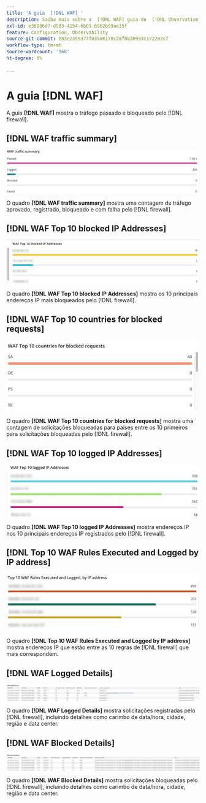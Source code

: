 ```yaml
---
title: 'A guia  [!DNL WAF] '
description: Saiba mais sobre a  [!DNL WAF] guia de  [!DNL Observation for Adobe Commerce].
exl-id: e36986d7-d903-4154-bb09-6962b99ae35f
feature: Configuration, Observability
source-git-commit: e83e2359377f03506178c28f8b30993c172282c7
workflow-type: tm+mt
source-wordcount: '168'
ht-degree: 0%

---
```


# A guia [!DNL WAF]

A guia **[!DNL WAF]** mostra o tráfego passado e bloqueado pelo [!DNL firewall].

## [!DNL WAF traffic summary]

![Resumo do tráfego do WAF](../../assets/tools/observation-for-adobe-commerce/waf-1.png)

O quadro **[!DNL WAF traffic summary]** mostra uma contagem de tráfego aprovado, registrado, bloqueado e com falha pelo [!DNL firewall].

## [!DNL WAF Top 10 blocked IP Addresses]

![10 principais endereços IP bloqueados do WAF](../../assets/tools/observation-for-adobe-commerce/waf-2.png)

O quadro **[!DNL WAF Top 10 blocked IP Addresses]** mostra os 10 principais endereços IP mais bloqueados pelo [!DNL firewall].

## [!DNL WAF Top 10 countries for blocked requests]

![os 10 principais países do WAF para solicitações bloqueadas](../../assets/tools/observation-for-adobe-commerce/waf-3.jpg)

O quadro **[!DNL WAF Top 10 countries for blocked requests]** mostra uma contagem de solicitações bloqueadas para países entre os 10 primeiros para solicitações bloqueadas pelo [!DNL firewall].

## [!DNL WAF Top 10 logged IP Addresses]

![10 principais endereços IP registrados do WAF](../../assets/tools/observation-for-adobe-commerce/waf-4.jpg)

O quadro **[!DNL WAF Top 10 logged IP Addresses]** mostra endereços IP nos 10 principais endereços IP registrados pelo [!DNL firewall].

## [!DNL Top 10 WAF Rules Executed and Logged by IP address]

![As 10 principais regras do WAF executadas e registradas em log pelo endereço IP](../../assets/tools/observation-for-adobe-commerce/waf-5.jpg)

O quadro **[!DNL Top 10 WAF Rules Executed and Logged by IP address]** mostra endereços IP que estão entre as 10 regras de [!DNL firewall] que mais correspondem.

## [!DNL WAF Logged Details]

![Detalhes registrados no WAF](../../assets/tools/observation-for-adobe-commerce/waf-6.jpg)

O quadro **[!DNL WAF Logged Details]** mostra solicitações registradas pelo [!DNL firewall], incluindo detalhes como carimbo de data/hora, cidade, região e data center.

## [!DNL WAF Blocked Details]

![Detalhes do WAF bloqueados](../../assets/tools/observation-for-adobe-commerce/waf-7.jpg)

O quadro **[!DNL WAF Blocked Details]** mostra solicitações bloqueadas pelo [!DNL firewall], incluindo detalhes como carimbo de data/hora, cidade, região e data center.
